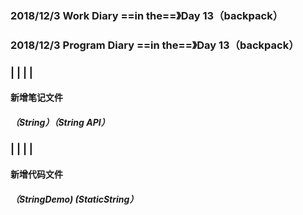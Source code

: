 ### 2018/12/3	Work Diary	  	==in the==》Day 13（backpack）

### 2018/12/3	Program Diary	==in the==》Day 13（backpack）

### 	|		|									|		|

#### 							新增笔记文件

##### 								（String）（String API）

### 	|		|									|		|

#### 							新增代码文件

##### 							（StringDemo) 	(StaticString）